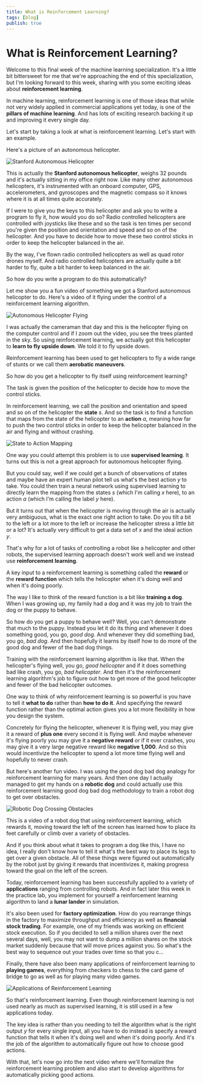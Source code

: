 ```yaml
---
title: What is Reinforcement Learning?
tags: [blog]
publish: true
---
```


# What is Reinforcement Learning?

Welcome to this final week of the machine learning specialization. It's a little bit bittersweet for me that we're approaching the end of this specialization, but I'm looking forward to this week, sharing with you some exciting ideas about **reinforcement learning**.

In machine learning, reinforcement learning is one of those ideas that while not very widely applied in commercial applications yet today, is one of the **pillars of machine learning**. And has lots of exciting research backing it up and improving it every single day.

Let's start by taking a look at what is reinforcement learning. Let's start with an example.

Here's a picture of an autonomous helicopter.

![Stanford Autonomous Helicopter](_resources/autonomous-helicopter-labeled.png)

This is actually the **Stanford autonomous helicopter**, weighs 32 pounds and it's actually sitting in my office right now. Like many other autonomous helicopters, it's instrumented with an onboard computer, GPS, accelerometers, and gyroscopes and the magnetic compass so it knows where it is at all times quite accurately.

If I were to give you the keys to this helicopter and ask you to write a program to fly it, how would you do so? Radio controlled helicopters are controlled with joysticks like these and so the task is ten times per second you're given the position and orientation and speed and so on of the helicopter. And you have to decide how to move these two control sticks in order to keep the helicopter balanced in the air.

By the way, I've flown radio controlled helicopters as well as quad rotor drones myself. And radio controlled helicopters are actually quite a bit harder to fly, quite a bit harder to keep balanced in the air.

So how do you write a program to do this automatically?

Let me show you a fun video of something we got a Stanford autonomous helicopter to do. Here's a video of it flying under the control of a reinforcement learning algorithm.

![Autonomous Helicopter Flying](_resources/autonomous-helicopter-flying.png)

I was actually the cameraman that day and this is the helicopter flying on the computer control and if I zoom out the video, you see the trees planted in the sky. So using reinforcement learning, we actually got this helicopter to **learn to fly upside down**. We told it to fly upside down. 

Reinforcement learning has been used to get helicopters to fly a wide range of stunts or we call them **aerobatic maneuvers**.

So how do you get a helicopter to fly itself using reinforcement learning?

The task is given the position of the helicopter to decide how to move the control sticks.

In reinforcement learning, we call the position and orientation and speed and so on of the helicopter the **state** $s$. And so the task is to find a function that maps from the state of the helicopter to an **action** $a$, meaning how far to push the two control sticks in order to keep the helicopter balanced in the air and flying and without crashing.

![State to Action Mapping](_resources/reinforcement-learning-mapping.png)

One way you could attempt this problem is to use **supervised learning**. It turns out this is not a great approach for autonomous helicopter flying.

But you could say, well if we could get a bunch of observations of states and maybe have an expert human pilot tell us what's the best action $y$ to take. You could then train a neural network using supervised learning to directly learn the mapping from the states $s$ (which I'm calling $x$ here), to an action $a$ (which I'm calling the label $y$ here).

But it turns out that when the helicopter is moving through the air is actually very ambiguous, what is the exact one right action to take. Do you tilt a bit to the left or a lot more to the left or increase the helicopter stress a little bit or a lot? It's actually very difficult to get a data set of $x$ and the ideal action $y$.

That's why for a lot of tasks of controlling a robot like a helicopter and other robots, the supervised learning approach doesn't work well and we instead use **reinforcement learning**.

A key input to a reinforcement learning is something called the **reward** or the **reward function** which tells the helicopter when it's doing well and when it's doing poorly.

The way I like to think of the reward function is a bit like **training a dog**. When I was growing up, my family had a dog and it was my job to train the dog or the puppy to behave.

So how do you get a puppy to behave well? Well, you can't demonstrate that much to the puppy. Instead you let it do its thing and whenever it does something good, you go, *good dog*. And whenever they did something bad, you go, *bad dog*. And then hopefully it learns by itself how to do more of the good dog and fewer of the bad dog things.

Training with the reinforcement learning algorithm is like that. When the helicopter's flying well, you go, *good helicopter* and if it does something bad like crash, you go, *bad helicopter*. And then it's the reinforcement learning algorithm's job to figure out how to get more of the good helicopter and fewer of the bad helicopter outcomes.

One way to think of why reinforcement learning is so powerful is you have to tell it **what to do** rather than **how to do it**. And specifying the reward function rather than the optimal action gives you a lot more flexibility in how you design the system.

Concretely for flying the helicopter, whenever it is flying well, you may give it a reward of **plus one** every second it is flying well. And maybe whenever it's flying poorly you may give it a **negative reward** or if it ever crashes, you may give it a very large negative reward like **negative 1,000**. And so this would incentivize the helicopter to spend a lot more time flying well and hopefully to never crash.

But here's another fun video. I was using the good dog bad dog analogy for reinforcement learning for many years. And then one day I actually managed to get my hands on a **robotic dog** and could actually use this reinforcement learning good dog bad dog methodology to train a robot dog to get over obstacles.

![Robotic Dog Crossing Obstacles](_resources/robotic-dog-obstacle.png)

This is a video of a robot dog that using reinforcement learning, which rewards it, moving toward the left of the screen has learned how to place its feet carefully or climb over a variety of obstacles.

And if you think about what it takes to program a dog like this, I have no idea, I really don't know how to tell it what's the best way to place its legs to get over a given obstacle. All of these things were figured out automatically by the robot just by giving it rewards that incentivizes it, making progress toward the goal on the left of the screen.

Today, reinforcement learning has been successfully applied to a variety of **applications** ranging from controlling robots. And in fact later this week in the practice lab, you implement for yourself a reinforcement learning algorithm to land a **lunar lander** in simulation.

It's also been used for **factory optimization**. How do you rearrange things in the factory to maximize throughput and efficiency as well as **financial stock trading**. For example, one of my friends was working on efficient stock execution. So if you decided to sell a million shares over the next several days, well, you may not want to dump a million shares on the stock market suddenly because that will move prices against you. So what's the best way to sequence out your trades over time so that you c...

Finally, there have also been many applications of reinforcement learning to **playing games**, everything from checkers to chess to the card game of bridge to go as well as for playing many video games.

![Applications of Reinforcement Learning](_resources/reinforcement-learning-applications.png)

So that's reinforcement learning. Even though reinforcement learning is not used nearly as much as supervised learning, it is still used in a few applications today. 

The key idea is rather than you needing to tell the algorithm what is the right output $y$ for every single input, all you have to do instead is specify a reward function that tells it when it's doing well and when it's doing poorly. And it's the job of the algorithm to automatically figure out how to choose good actions.

With that, let's now go into the next video where we'll formalize the reinforcement learning problem and also start to develop algorithms for automatically picking good actions.
